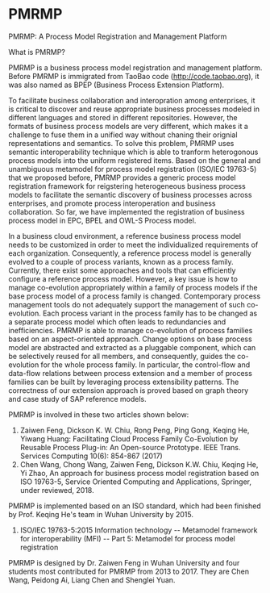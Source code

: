# PMRMP
PMRMP: A Process Model Registration and Management Platform

What is PMRMP?

PMRMP is a business process model registration and management platform. Before PMRMP is immigrated from TaoBao code (http://code.taobao.org), it was also named as BPEP (Business Process Extension Platform).

To facilitate business collaboration and interopration among enterprises, it is critical to discover and reuse appropriate business processes modeled in different languages and stored in different repositories. However, the formats of business process models are very different, which makes it a challenge to fuse them in a unified way without chaning their orignial representations and semantics. To solve this problem, PMRMP uses semantic interoperability technique which is able to tranform heterogonous process models into the uniform registered items. Based on the general and unambiguous metamodel for process model registration (ISO/IEC 19763-5) that we proposed before, PMRMP provides a generic process model registration framework for reigstering heterogeneous business process models to facilitate the semantic discovery of business processes across enterprises, and promote process interoperation and business collaboration. So far, we have implemented the registration of business process model in EPC, BPEL and OWL-S Process model.

In a business cloud environment, a reference business process model needs to be customized in order to meet the individualized requirements of each organization. Consequently, a reference process model is generally evolved to a couple of process variants, known as a process family. Currently, there exist some approaches and tools that can efficiently configure a reference process model. However, a key issue is how to manage co-evolution appropriately within a family of process models if the base process model of a process family is changed. Contemporary process management tools do not adequately support the management of such co-evolution. Each process variant in the process family has to be changed as a separate process model which often leads to redundancies and inefficiencies. PMRMP is able to manage co-evolution of process families based on an aspect-oriented approach. Change options on base process model are abstracted and extracted as a pluggable component, which can be selectively reused for all members, and consequently, guides the co-evolution for the whole process family. In particular, the control-flow and data-flow relations between process extension and a member of process families can be built by leveraging process extensibility patterns. The correctness of our extension approach is proved based on graph theory and case study of SAP reference models.

PMRMP is involved in these two articles shown below:
1. Zaiwen Feng, Dickson K. W. Chiu, Rong Peng, Ping Gong, Keqing He, Yiwang Huang:
Facilitating Cloud Process Family Co-Evolution by Reusable Process Plug-in: An Open-source Prototype. IEEE Trans. Services Computing 10(6): 854-867 (2017)
2. Chen Wang, Chong Wang, Zaiwen Feng, Dickson K.W. Chiu, Keqing He, Yi Zhao, An approach for business process model
registration based on ISO 19763-5, Service Oriented Computing and Applications, Springer, under reviewed, 2018.

PMRMP is implemented based on an ISO standard, which had been finished by Prof. Keqing He's team in Wuhan University by 2015.
1. ISO/IEC 19763-5:2015 Information technology -- Metamodel framework for interoperability (MFI)	-- Part 5: Metamodel for process model registration

PMRMP is designed by Dr. Zaiwen Feng in Wuhan University and four students most contributed for PMRMP from 2013 to 2017. They are Chen Wang, Peidong Ai, Liang Chen and Shenglei Yuan.

